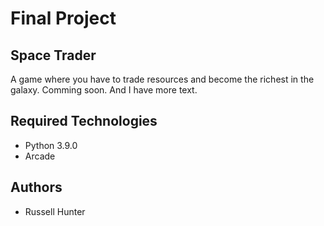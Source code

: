 # Final Project

## Space Trader

A game where you have to trade resources and become the richest in the galaxy.
Comming soon.
And I have more text.

## Required Technologies

-   Python 3.9.0
-   Arcade

## Authors

-   Russell Hunter
